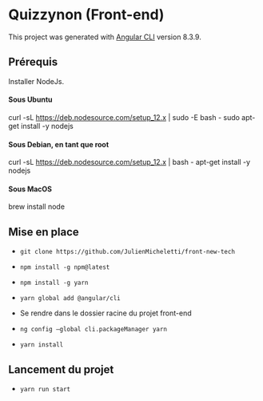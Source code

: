 # Quizzynon (Front-end)

This project was generated with [Angular CLI](https://github.com/angular/angular-cli) version 8.3.9.

## Prérequis

Installer NodeJs.

#### Sous Ubuntu 
 curl -sL https://deb.nodesource.com/setup_12.x | sudo -E bash -
 sudo apt-get install -y nodejs
 
#### Sous Debian, en tant que root
curl -sL https://deb.nodesource.com/setup_12.x | bash -
apt-get install -y nodejs

#### Sous MacOS
brew install node

## Mise en place

- `git clone https://github.com/JulienMicheletti/front-new-tech`

- `npm install -g npm@latest`

- `npm install -g yarn`

- `yarn global add @angular/cli`

- Se rendre dans le dossier racine du projet front-end

- `ng config –global cli.packageManager yarn`

- `yarn install`

## Lancement du projet 

- `yarn run start`
